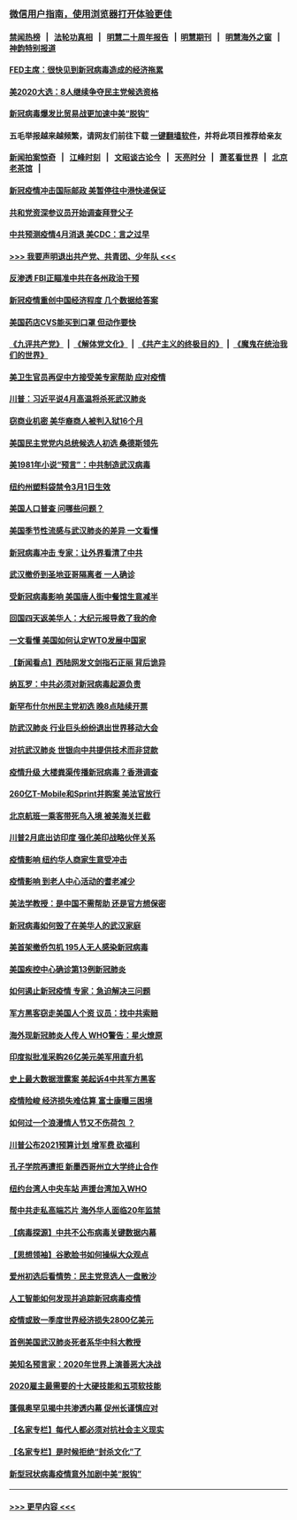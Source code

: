 ### [微信用户指南，使用浏览器打开体验更佳](https://github.com/gfw-breaker/banned-news1/blob/master/indexes/wechat-guide.md?t=0)
#### [禁闻热榜](热点新闻.md?t=0)  &nbsp;&nbsp;|&nbsp;&nbsp; [法轮功真相](https://github.com/gfw-breaker/truth/blob/master/README.md?t=0) &nbsp;&nbsp;|&nbsp;&nbsp; [明慧二十周年报告](https://github.com/gfw-breaker/mh-reports/blob/master/README.md?t=0) &nbsp;&nbsp;|&nbsp;&nbsp;[明慧期刊](https://github.com/gfw-breaker/mh-qikan) &nbsp;&nbsp;|&nbsp;&nbsp; [明慧海外之窗](https://github.com/gfw-breaker/mh-news/blob/master/README.md?t=0) &nbsp;&nbsp;|&nbsp;&nbsp; [神韵特别报道](https://github.com/gfw-breaker/mh-news/blob/master/shenyun.md?t=0)
#### [FED主席：很快见到新冠病毒造成的经济拖累](../pages/nsc412/n11864507.md?t=02130722) 
#### [美2020大选：8人继续争夺民主党候选资格](../pages/nsc412/n11864327.md?t=02130722) 
#### [新冠病毒爆发比贸易战更加速中美“脱钩”](../pages/nsc412/n11864470.md?t=02130722) 
#### 五毛举报越来越频繁，请网友们前往下载 [一键翻墙软件](https://github.com/gfw-breaker/ssr-accounts)，并将此项目推荐给亲友
#### [新闻拍案惊奇](https://github.com/gfw-breaker/banned-news1/blob/master/pages/link4.md) &nbsp;&nbsp;|&nbsp;&nbsp; [江峰时刻](https://github.com/gfw-breaker/banned-news1/blob/master/pages/link4.md) &nbsp;&nbsp;|&nbsp;&nbsp; [文昭谈古论今](https://github.com/gfw-breaker/banned-news1/blob/master/pages/link4.md) &nbsp;&nbsp;|&nbsp;&nbsp; [天亮时分](https://github.com/gfw-breaker/banned-news1/blob/master/pages/link4.md) &nbsp;&nbsp;|&nbsp;&nbsp; [萧茗看世界](https://github.com/gfw-breaker/banned-news1/blob/master/pages/link4.md) &nbsp;&nbsp;|&nbsp;&nbsp; [北京老茶馆](https://github.com/gfw-breaker/banned-news1/blob/master/pages/link4.md) &nbsp;&nbsp;|&nbsp;&nbsp; 
#### [新冠疫情冲击国际邮政 美暂停往中港快递保证](../pages/nsc412/n11864207.md?t=02130722) 
#### [共和党资深参议员开始调查拜登父子](../pages/nsc412/n11863984.md?t=02130722) 
#### [中共预测疫情4月消退 美CDC：言之过早](../pages/nsc412/n11864310.md?t=02130722) 
#### [>>> 我要声明退出共产党、共青团、少年队 <<<](https://github.com/begood0513/goodnews/blob/master/quit/letter.md) 
#### [反渗透 FBI正瞄准中共在各州政治干预](../pages/nsc412/n11864300.md?t=02130722) 
#### [新冠疫情重创中国经济程度 几个数据给答案](../pages/nsc412/n11864203.md?t=02130722) 
#### [美国药店CVS能买到口罩 但动作要快](../pages/nsc412/n11862438.md?t=02130722) 
#### [《九评共产党》](https://github.com/begood0513/9ping.md/blob/master/README.md) &nbsp;|&nbsp; [《解体党文化》](../../../../jtdwh.md/blob/master/README.md)  &nbsp;|&nbsp; [《共产主义的终极目的》](../../../../gczydzjmd.md/blob/master/README.md) &nbsp;|&nbsp; [《魔鬼在统治我们的世界》](../../../../mgztzwmdsj.md/blob/master/README.md) 
#### [美卫生官员再促中方接受美专家帮助 应对疫情](../pages/nsc412/n11864043.md?t=02130722) 
#### [川普：习近平说4月高温将杀死武汉肺炎](../pages/nsc412/n11860814.md?t=02130722) 
#### [窃商业机密 美华裔商人被判入狱16个月](../pages/nsc412/n11863911.md?t=02130722) 
#### [美国民主党党内总统候选人初选 桑德斯领先](../pages/nsc412/n11863475.md?t=02130722) 
#### [美1981年小说“预言”：中共制造武汉病毒](../pages/nsc412/n11863306.md?t=02130722) 
#### [纽约州塑料袋禁令3月1日生效](../pages/nsc412/n11862832.md?t=02130722) 
#### [美国人口普查  问哪些问题？](../pages/nsc412/n11862808.md?t=02130722) 
#### [美国季节性流感与武汉肺炎的差异 一文看懂](../pages/nsc412/n11862428.md?t=02130722) 
#### [新冠病毒冲击 专家：让外界看清了中共](../pages/nsc412/n11862280.md?t=02130722) 
#### [武汉撤侨到圣地亚哥隔离者 一人确诊](../pages/nsc412/n11862460.md?t=02130722) 
#### [受新冠病毒影响 美国唐人街中餐馆生意减半](../pages/nsc412/n11861940.md?t=02130722) 
#### [回国四天返美华人：大纪元报导救了我的命](../pages/nsc412/n11862181.md?t=02130722) 
#### [一文看懂 美国如何认定WTO发展中国家](../pages/nsc412/n11862051.md?t=02130722) 
#### [【新闻看点】西陆网发文剑指石正丽 背后诡异](../pages/nsc412/n11861792.md?t=02130722) 
#### [纳瓦罗：中共必须对新冠病毒起源负责](../pages/nsc412/n11861810.md?t=02130722) 
#### [新罕布什尔州民主党初选 晚8点陆续开票](../pages/nsc412/n11861872.md?t=02130722) 
#### [防武汉肺炎 行业巨头纷纷退出世界移动大会](../pages/nsc412/n11861795.md?t=02130722) 
#### [对抗武汉肺炎 世银向中共提供技术而非贷款](../pages/nsc412/n11861652.md?t=02130722) 
#### [疫情升级 大楼粪渠传播新冠病毒？香港调查](../pages/nsc412/n11861556.md?t=02130722) 
#### [260亿T-Mobile和Sprint并购案 美法官放行](../pages/nsc412/n11861511.md?t=02130722) 
#### [北京航班一乘客带死鸟入境 被美海关拦截](../pages/nsc412/n11861317.md?t=02130722) 
#### [川普2月底出访印度 强化美印战略伙伴关系](../pages/nsc412/n11860557.md?t=02130722) 
#### [疫情影响  纽约华人商家生意受冲击](../pages/nsc412/n11860284.md?t=02130722) 
#### [疫情影响  到老人中心活动的耆老减少](../pages/nsc412/n11860199.md?t=02130722) 
#### [美法学教授：是中国不需帮助 还是官方想保密](../pages/nsc412/n11859492.md?t=02130722) 
#### [新冠病毒如何毁了在美华人的武汉家庭](../pages/nsc412/n11859524.md?t=02130722) 
#### [美首架撤侨包机 195人无人感染新冠病毒](../pages/nsc412/n11859908.md?t=02130722) 
#### [美国疾控中心确诊第13例新冠肺炎](../pages/nsc412/n11859966.md?t=02130722) 
#### [如何遏止新冠疫情 专家：急迫解决三问题](../pages/nsc412/n11859685.md?t=02130722) 
#### [军方黑客窃走美国人个资 议员：找中共索赔](../pages/nsc412/n11859371.md?t=02130722) 
#### [海外现新冠肺炎人传人 WHO警告：星火燎原](../pages/nsc412/n11859252.md?t=02130722) 
#### [印度拟批准采购26亿美元美军用直升机](../pages/nsc412/n11859143.md?t=02130722) 
#### [史上最大数据泄露案 美起诉4中共军方黑客](../pages/nsc412/n11859115.md?t=02130722) 
#### [疫情险峻 经济损失难估算 富士康曝三困境](../pages/nsc412/n11859120.md?t=02130722) 
#### [如何过一个浪漫情人节又不伤荷包 ？](../pages/nsc412/n11858969.md?t=02130722) 
#### [川普公布2021预算计划 增军费 砍福利](../pages/nsc412/n11859012.md?t=02130722) 
#### [孔子学院再遭拒 新墨西哥州立大学终止合作](../pages/nsc412/n11858661.md?t=02130722) 
#### [纽约台湾人中央车站  声援台湾加入WHO](../pages/nsc412/n11857757.md?t=02130722) 
#### [帮中共走私高端芯片 海外华人面临20年监禁](../pages/nsc412/n11855016.md?t=02130722) 
#### [【病毒探源】中共不公布病毒关键数据内幕](../pages/nsc412/n11856584.md?t=02130722) 
#### [【思想领袖】谷歌脸书如何操纵大众观点](../pages/nsc412/n11680874.md?t=02130722) 
#### [爱州初选后看情势：民主党竞选人一盘散沙](../pages/nsc412/n11856557.md?t=02130722) 
#### [人工智能如何发现并追踪新冠病毒疫情](../pages/nsc412/n11856398.md?t=02130722) 
#### [疫情或致一季度世界经济损失2800亿美元](../pages/nsc412/n11855639.md?t=02130722) 
#### [首例美国武汉肺炎死者系华中科大教授](../pages/nsc412/n11855500.md?t=02130722) 
#### [美知名预言家：2020年世界上演善恶大决战](../pages/nsc412/n11855418.md?t=02130722) 
#### [2020雇主最需要的十大硬技能和五项软技能](../pages/nsc412/n11850953.md?t=02130722) 
#### [蓬佩奥罕见揭中共渗透内幕 促州长谨慎应对](../pages/nsc412/n11854685.md?t=02130722) 
#### [【名家专栏】每代人都必须对抗社会主义现实](../pages/nsc412/n11831412.md?t=02130722) 
#### [【名家专栏】是时候拒绝“封杀文化”了](../pages/nsc412/n11814093.md?t=02130722) 
#### [新型冠状病毒疫情意外加剧中美“脱钩”](../pages/nsc412/n11854475.md?t=02130722) 

----
#### [ >>> 更早内容 <<< ](../indexes/nsc412-earlier.md)
